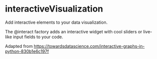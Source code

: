 # interactiveVisualization
Add interactive elements to your data visualization.  

The @interact factory adds an interactive widget with cool sliders or live-like input fields to your code.  

Adapted from https://towardsdatascience.com/interactive-graphs-in-python-830b1e6c197f 
